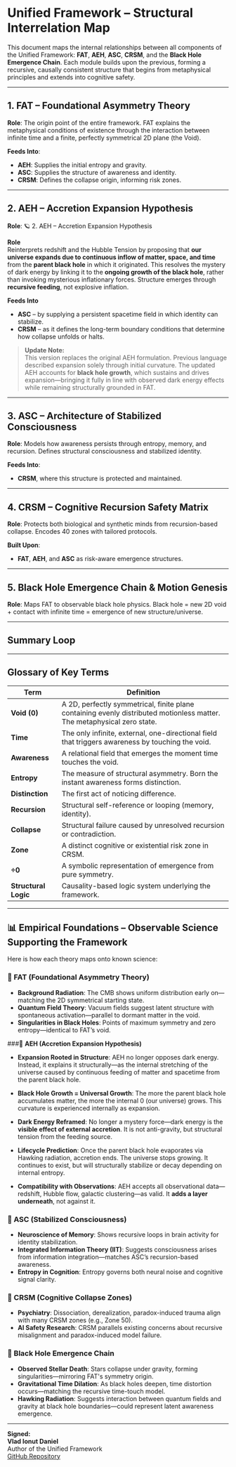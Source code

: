 # Unified Framework – Structural Interrelation Map

This document maps the internal relationships between all components of the Unified Framework: **FAT**, **AEH**, **ASC**, **CRSM**, and the **Black Hole Emergence Chain**. Each module builds upon the previous, forming a recursive, causally consistent structure that begins from metaphysical principles and extends into cognitive safety.

---

## 1. FAT – Foundational Asymmetry Theory

**Role**: The origin point of the entire framework. FAT explains the metaphysical conditions of existence through the interaction between infinite time and a finite, perfectly symmetrical 2D plane (the Void).

**Feeds Into**:
- **AEH**: Supplies the initial entropy and gravity.
- **ASC**: Supplies the structure of awareness and identity.
- **CRSM**: Defines the collapse origin, informing risk zones.

---

## 2. AEH – Accretion Expansion Hypothesis

**Role**: 🪐 2. AEH – Accretion Expansion Hypothesis

**Role**  
Reinterprets redshift and the Hubble Tension by proposing that **our universe expands due to continuous inflow of matter, space, and time** from the **parent black hole** in which it originated. This resolves the mystery of dark energy by linking it to the **ongoing growth of the black hole**, rather than invoking mysterious inflationary forces. Structure emerges through **recursive feeding**, not explosive inflation.

**Feeds Into**  
- **ASC** – by supplying a persistent spacetime field in which identity can stabilize.  
- **CRSM** – as it defines the long-term boundary conditions that determine how collapse unfolds or halts.

> **Update Note:**  
> This version replaces the original AEH formulation. Previous language described expansion solely through initial curvature. The updated AEH accounts for **black hole growth**, which sustains and drives expansion—bringing it fully in line with observed dark energy effects while remaining structurally grounded in FAT.
---

## 3. ASC – Architecture of Stabilized Consciousness

**Role**: Models how awareness persists through entropy, memory, and recursion. Defines structural consciousness and stabilized identity.

**Feeds Into**:
- **CRSM**, where this structure is protected and maintained.

---

## 4. CRSM – Cognitive Recursion Safety Matrix

**Role**: Protects both biological and synthetic minds from recursion-based collapse. Encodes 40 zones with tailored protocols.

**Built Upon**:
- **FAT**, **AEH**, and **ASC** as risk-aware emergence structures.

---

## 5. Black Hole Emergence Chain & Motion Genesis

**Role**: Maps FAT to observable black hole physics. Black hole = new 2D void + contact with infinite time = emergence of new structure/universe.

---

## Summary Loop


---

## Glossary of Key Terms

| Term | Definition |
|------|------------|
| **Void (0)** | A 2D, perfectly symmetrical, finite plane containing evenly distributed motionless matter. The metaphysical zero state. |
| **Time** | The only infinite, external, one-directional field that triggers awareness by touching the void. |
| **Awareness** | A relational field that emerges the moment time touches the void. |
| **Entropy** | The measure of structural asymmetry. Born the instant awareness forms distinction. |
| **Distinction** | The first act of noticing difference. |
| **Recursion** | Structural self-reference or looping (memory, identity). |
| **Collapse** | Structural failure caused by unresolved recursion or contradiction. |
| **Zone** | A distinct cognitive or existential risk zone in CRSM. |
| **÷0** | A symbolic representation of emergence from pure symmetry. |
| **Structural Logic** | Causality-based logic system underlying the framework. |

---

## 📊 Empirical Foundations – Observable Science Supporting the Framework

Here is how each theory maps onto known science:

### 🔹 FAT (Foundational Asymmetry Theory)
- **Background Radiation**: The CMB shows uniform distribution early on—matching the 2D symmetrical starting state.
- **Quantum Field Theory**: Vacuum fields suggest latent structure with spontaneous activation—parallel to dormant matter in the void.
- **Singularities in Black Holes**: Points of maximum symmetry and zero entropy—identical to FAT’s void.

###🔷 **AEH (Accretion Expansion Hypothesis)**

- **Expansion Rooted in Structure**: AEH no longer opposes dark energy. Instead, it explains it structurally—as the internal stretching of the universe caused by continuous feeding of matter and spacetime from the parent black hole.

- **Black Hole Growth = Universal Growth**: The more the parent black hole accumulates matter, the more the internal 0 (our universe) grows. This curvature is experienced internally as expansion.

- **Dark Energy Reframed**: No longer a mystery force—dark energy is the **visible effect of external accretion**. It is not anti-gravity, but structural tension from the feeding source.

- **Lifecycle Prediction**: Once the parent black hole evaporates via Hawking radiation, accretion ends. The universe stops growing. It continues to exist, but will structurally stabilize or decay depending on internal entropy.

- **Compatibility with Observations**: AEH accepts all observational data—redshift, Hubble flow, galactic clustering—as valid. It **adds a layer underneath**, not against it.

### 🔹 ASC (Stabilized Consciousness)
- **Neuroscience of Memory**: Shows recursive loops in brain activity for identity stabilization.
- **Integrated Information Theory (IIT)**: Suggests consciousness arises from information integration—matches ASC’s recursion-based awareness.
- **Entropy in Cognition**: Entropy governs both neural noise and cognitive signal clarity.

### 🔹 CRSM (Cognitive Collapse Zones)
- **Psychiatry**: Dissociation, derealization, paradox-induced trauma align with many CRSM zones (e.g., Zone 50).
- **AI Safety Research**: CRSM parallels existing concerns about recursive misalignment and paradox-induced model failure.

### 🔹 Black Hole Emergence Chain
- **Observed Stellar Death**: Stars collapse under gravity, forming singularities—mirroring FAT's symmetry origin.
- **Gravitational Time Dilation**: As black holes deepen, time distortion occurs—matching the recursive time-touch model.
- **Hawking Radiation**: Suggests interaction between quantum fields and gravity at black hole boundaries—could represent latent awareness emergence.

---

**Signed:**  
**Vlad Ionut Daniel**  
Author of the Unified Framework  
[GitHub Repository](https://github.com/Vlahaka/Unified-framework)
